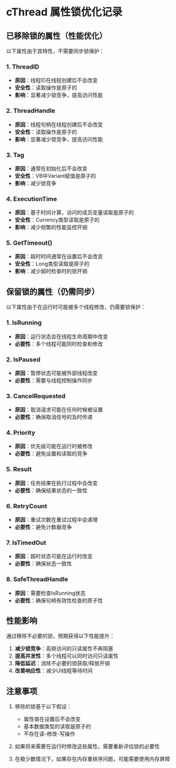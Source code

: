 # cThread 属性锁优化记录

## 已移除锁的属性（性能优化）

以下属性由于其特性，不需要同步锁保护：

### 1. ThreadID
- **原因**：线程ID在线程创建后不会改变
- **安全性**：读取操作是原子的
- **影响**：显著减少锁竞争，提高访问性能

### 2. ThreadHandle  
- **原因**：线程句柄在线程创建后不会改变
- **安全性**：读取操作是原子的
- **影响**：显著减少锁竞争，提高访问性能

### 3. Tag
- **原因**：通常在初始化后不会改变
- **安全性**：VB中Variant赋值是原子的
- **影响**：减少锁竞争

### 4. ExecutionTime
- **原因**：基于时间计算，访问的成员变量读取是原子的
- **安全性**：Currency类型读取是原子的
- **影响**：减少频繁的性能监控开销

### 5. GetTimeout()
- **原因**：超时时间通常在设置后不会改变
- **安全性**：Long类型读取是原子的
- **影响**：减少超时检查时的锁开销

## 保留锁的属性（仍需同步）

以下属性由于在运行时可能被多个线程修改，仍需要锁保护：

### 1. IsRunning
- **原因**：运行状态会在线程生命周期中改变
- **必要性**：多个线程可能同时检查和修改

### 2. IsPaused
- **原因**：暂停状态可能被外部线程改变
- **必要性**：需要与线程控制操作同步

### 3. CancelRequested
- **原因**：取消请求可能在任何时候被设置
- **必要性**：确保取消信号的及时传递

### 4. Priority
- **原因**：优先级可能在运行时被修改
- **必要性**：避免设置和读取的竞争

### 5. Result
- **原因**：任务结果在执行过程中会改变
- **必要性**：确保结果状态的一致性

### 6. RetryCount  
- **原因**：重试次数在重试过程中会递增
- **必要性**：避免计数器竞争

### 7. IsTimedOut
- **原因**：超时状态可能在运行时改变
- **必要性**：确保状态一致性

### 8. SafeThreadHandle
- **原因**：需要检查IsRunning状态
- **必要性**：确保句柄有效性检查的原子性

## 性能影响

通过移除不必要的锁，预期获得以下性能提升：

1. **减少锁竞争**：高频访问的只读属性不再阻塞
2. **提高并发性**：多个线程可以同时访问只读属性
3. **降低延迟**：消除不必要的锁获取/释放开销
4. **改善响应性**：减少UI线程等待时间

## 注意事项

1. 移除的锁基于以下假设：
   - 属性值在设置后不会改变
   - 基本数据类型的读取是原子的
   - 不存在读-修改-写操作

2. 如果将来需要在运行时修改这些属性，需要重新评估锁的必要性

3. 在极少数情况下，如果存在内存重排序问题，可能需要使用内存屏障
